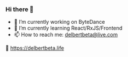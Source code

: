 ### Hi there 👋

- 🔭 I’m currently working on ByteDance
- 🌱 I’m currently learning React/RxJS/Frontend
- 📫 How to reach me: delbertbeta@live.com

🔗 https://delbertbeta.life

